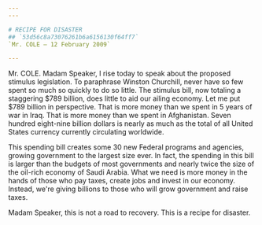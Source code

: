 ```yaml
---
---

# RECIPE FOR DISASTER
## `53d56c8a73076261b6a6156130f64ff7`
`Mr. COLE — 12 February 2009`

---
```



Mr. COLE. Madam Speaker, I rise today to speak about the proposed 
stimulus legislation. To paraphrase Winston Churchill, never have so 
few spent so much so quickly to do so little. The stimulus bill, now 
totaling a staggering $789 billion, does little to aid our ailing 
economy. Let me put $789 billion in perspective. That is more money 
than we spent in 5 years of war in Iraq. That is more money than we 
spent in Afghanistan. Seven hundred eight-nine billion dollars is 
nearly as much as the total of all United States currency currently 
circulating worldwide.

This spending bill creates some 30 new Federal programs and agencies, 
growing government to the largest size ever. In fact, the spending in 
this bill is larger than the budgets of most governments and nearly 
twice the size of the oil-rich economy of Saudi Arabia. What we need is 
more money in the hands of those who pay taxes, create jobs and invest 
in our economy. Instead, we're giving billions to those who will grow 
government and raise taxes.

Madam Speaker, this is not a road to recovery. This is a recipe for 
disaster.
